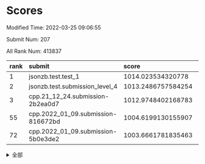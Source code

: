 # Scores

Modified Time: 2022-03-25 09:06:55

Submit Num: 207

All Rank Num: 413837

| rank |               submit               |       score        |       sigma        | pk_num |
| :--- | :--------------------------------- | :----------------- | :----------------- | :----- |
| 1    | jsonzb.test.test_1                 | 1014.023534320778  | 0.8326893073968397 | 8000   |
| 2    | jsonzb.test.submission_level_4     | 1013.2486757584254 | 0.7997269774030877 | 7997   |
| 3    | cpp.21_12_24.submission-2b2ea0d7   | 1012.9748402168783 | 0.7842814181976063 | 7999   |
| 55   | cpp.2022_01_09.submission-816672bd | 1004.6199130155907 | 0.7338516176555732 | 7996   |
| 72   | cpp.2022_01_09.submission-5b0e3de2 | 1003.6661781835463 | 0.714835243666244  | 8004   |


<details>
<summary>全部</summary>

| rank |                 submit                 |       score        |       sigma        | pk_num |
| :--- | :------------------------------------- | :----------------- | :----------------- | :----- |
| 1    | jsonzb.test.test_1                     | 1014.023534320778  | 0.8326893073968397 | 8000   |
| 2    | jsonzb.test.submission_level_4         | 1013.2486757584254 | 0.7997269774030877 | 7997   |
| 3    | cpp.21_12_24.submission-2b2ea0d7       | 1012.9748402168783 | 0.7842814181976063 | 7999   |
| 4    | gobigger.level_3.submission_level_3_22 | 1011.3982385497134 | 0.7624979890043747 | 7991   |
| 5    | gobigger.level_3.submission_level_3_11 | 1011.1826491369384 | 0.7666608918481601 | 7998   |
| 6    | gobigger.level_3.submission_level_3_32 | 1011.1582295463072 | 0.7798944364519503 | 7998   |
| 7    | gobigger.level_3.submission_level_3_49 | 1011.1029051802252 | 0.7566334902982806 | 7996   |
| 8    | gobigger.level_3.submission_level_3_27 | 1010.828762725215  | 0.7699051326814303 | 8001   |
| 9    | gobigger.level_3.submission_level_3_23 | 1010.8169695620369 | 0.7790349324995343 | 8001   |
| 10   | gobigger.level_3.submission_level_3_34 | 1010.773358393233  | 0.7522433745019202 | 7996   |
| 11   | gobigger.level_3.submission_level_3_30 | 1010.7665078118505 | 0.7735872432611541 | 7998   |
| 12   | gobigger.level_3.submission_level_3_25 | 1010.7212867237434 | 0.7580434747500956 | 7995   |
| 13   | gobigger.level_3.submission_level_3_40 | 1010.6722417936633 | 0.7553588358554169 | 7998   |
| 14   | gobigger.level_3.submission_level_3_10 | 1010.5349548613299 | 0.7449084664716283 | 8000   |
| 15   | gobigger.level_3.submission_level_3_45 | 1010.5086872904517 | 0.7605139715129502 | 7992   |
| 16   | gobigger.level_3.submission_level_3_15 | 1010.428596751773  | 0.7632873973091698 | 7991   |
| 17   | gobigger.level_3.submission_level_3_3  | 1010.3678083842055 | 0.7770794116486546 | 7994   |
| 18   | gobigger.level_3.submission_level_3_4  | 1010.3168973028296 | 0.7694261789270498 | 7998   |
| 19   | gobigger.level_3.submission_level_3_5  | 1010.2869186348977 | 0.7538830817544706 | 7999   |
| 20   | gobigger.level_3.submission_level_3_13 | 1010.1932586840662 | 0.7468470259325011 | 7999   |
| 21   | gobigger.level_3.submission_level_3_36 | 1010.1500189653544 | 0.7748976972910692 | 7994   |
| 22   | gobigger.level_3.submission_level_3_21 | 1010.1270137566153 | 0.7593204740602927 | 7994   |
| 23   | gobigger.level_3.submission_level_3_26 | 1010.1133973412793 | 0.7399756417393295 | 7995   |
| 24   | gobigger.level_3.submission_level_3_28 | 1009.9815362939295 | 0.761993301347049  | 7998   |
| 25   | gobigger.level_3.submission_level_3_7  | 1009.9351505448965 | 0.7577023815205051 | 8004   |
| 26   | gobigger.level_3.submission_level_3_39 | 1009.8973332406388 | 0.7532400815056368 | 7994   |
| 27   | gobigger.level_3.submission_level_3_43 | 1009.891462610878  | 0.7534805187515208 | 8002   |
| 28   | gobigger.level_3.submission_level_3_18 | 1009.8472752667499 | 0.7616848581368795 | 7997   |
| 29   | gobigger.level_3.submission_level_3_16 | 1009.7919491357793 | 0.7589228283421093 | 7997   |
| 30   | gobigger.level_3.submission_level_3_8  | 1009.7602116299704 | 0.7573206062611144 | 7999   |
| 31   | gobigger.level_3.submission_level_3_46 | 1009.7370696669828 | 0.7582055451577507 | 7999   |
| 32   | gobigger.level_3.submission_level_3_24 | 1009.6848636268561 | 0.7438049888086913 | 7996   |
| 33   | gobigger.level_3.submission_level_3_35 | 1009.5715982025281 | 0.769822653049721  | 7995   |
| 34   | gobigger.level_3.submission_level_3_37 | 1009.5618274619748 | 0.7759257895765213 | 7993   |
| 35   | gobigger.level_3.submission_level_3_44 | 1009.5065309493377 | 0.7777576783958047 | 7998   |
| 36   | gobigger.level_3.submission_level_3_47 | 1009.4613905645971 | 0.7666557149724811 | 7999   |
| 37   | gobigger.level_3.submission_level_3_9  | 1009.456003955763  | 0.7304179861892452 | 7995   |
| 38   | gobigger.level_3.submission_level_3_6  | 1009.2858100714234 | 0.7310044509375587 | 7996   |
| 39   | gobigger.level_3.submission_level_3_12 | 1009.2702428602112 | 0.7315001245541874 | 8002   |
| 40   | gobigger.level_3.submission_level_3_19 | 1009.2289879420018 | 0.7558410651498194 | 7994   |
| 41   | gobigger.level_3.submission_level_3_14 | 1009.2256467442705 | 0.7527286476466148 | 7996   |
| 42   | gobigger.level_3.submission_level_3_1  | 1009.2113842846734 | 0.773856814490109  | 7996   |
| 43   | gobigger.level_3.submission_level_3_29 | 1009.0823488337768 | 0.7483807254418813 | 7993   |
| 44   | gobigger.level_3.submission_level_3_42 | 1009.0049598406152 | 0.7427027783144425 | 7998   |
| 45   | gobigger.level_3.submission_level_3_2  | 1008.8816229343096 | 0.7470613592639417 | 8000   |
| 46   | gobigger.level_3.submission_level_3_20 | 1008.8365700570387 | 0.7511789086436691 | 7997   |
| 47   | gobigger.level_3.submission_level_3_41 | 1008.8233520754045 | 0.7460876462851084 | 7997   |
| 48   | gobigger.level_3.submission_level_3_48 | 1008.6156715699746 | 0.7356749704789909 | 7999   |
| 49   | gobigger.level_3.submission_level_3_33 | 1008.6034274340099 | 0.74917017696116   | 7998   |
| 50   | gobigger.level_3.submission_level_3_31 | 1008.3688881803931 | 0.7464873017301301 | 8001   |
| 51   | gobigger.level_3.submission_level_3_17 | 1008.326967418877  | 0.7373158506514366 | 7998   |
| 52   | gobigger.level_3.submission_level_3_0  | 1007.9600684130043 | 0.7427005406488747 | 8001   |
| 53   | gobigger.level_3.submission_level_3_38 | 1007.5454082863062 | 0.7266246540476419 | 7998   |
| 54   | gobigger.level_1.submission_level_1_39 | 1004.743189166839  | 0.7395019911628937 | 7999   |
| 55   | cpp.2022_01_09.submission-816672bd     | 1004.6199130155907 | 0.7338516176555732 | 7996   |
| 56   | gobigger.level_1.submission_level_1_28 | 1004.5445213507121 | 0.7220508367394877 | 7995   |
| 57   | gobigger.level_1.submission_level_1_36 | 1004.4195810994722 | 0.7317891366576146 | 8004   |
| 58   | gobigger.level_1.submission_level_1_0  | 1004.412682794512  | 0.7168062767788353 | 7998   |
| 59   | gobigger.level_1.submission_level_1_14 | 1004.379842197081  | 0.727450172277617  | 7999   |
| 60   | gobigger.level_1.submission_level_1_8  | 1004.3694806598045 | 0.7223933766590614 | 8001   |
| 61   | gobigger.level_1.submission_level_1_12 | 1004.2823747452238 | 0.7151805410369787 | 7998   |
| 62   | gobigger.level_1.submission_level_1_23 | 1004.2686433768214 | 0.7176642622481584 | 7999   |
| 63   | gobigger.level_1.submission_level_1_47 | 1004.2058687990389 | 0.7131454323194002 | 8002   |
| 64   | gobigger.level_1.submission_level_1_2  | 1004.0343647881759 | 0.7009772598372046 | 7996   |
| 65   | gobigger.level_1.submission_level_1_6  | 1004.0320305653671 | 0.7124306367695835 | 7996   |
| 66   | gobigger.level_1.submission_level_1_19 | 1004.0292230420171 | 0.710751971483932  | 7997   |
| 67   | gobigger.level_1.submission_level_1_49 | 1003.9106334552608 | 0.7115353338224023 | 7998   |
| 68   | gobigger.level_1.submission_level_1_16 | 1003.8860708509699 | 0.7179736504892898 | 7998   |
| 69   | gobigger.level_1.submission_level_1_10 | 1003.8249213046626 | 0.7224609116959121 | 7993   |
| 70   | gobigger.level_1.submission_level_1_7  | 1003.7691974280096 | 0.7126045410007232 | 7998   |
| 71   | gobigger.level_1.submission_level_1_15 | 1003.6677775074252 | 0.725003151633433  | 7993   |
| 72   | cpp.2022_01_09.submission-5b0e3de2     | 1003.6661781835463 | 0.714835243666244  | 8004   |
| 73   | gobigger.level_1.submission_level_1_44 | 1003.5907272136674 | 0.7137839998413971 | 7994   |
| 74   | gobigger.level_1.submission_level_1_9  | 1003.581843335763  | 0.7077385707880021 | 8000   |
| 75   | gobigger.level_1.submission_level_1_29 | 1003.5655053162219 | 0.702327269614845  | 8001   |
| 76   | gobigger.level_1.submission_level_1_45 | 1003.5145095992139 | 0.7142983370384797 | 7998   |
| 77   | gobigger.level_1.submission_level_1_34 | 1003.4843210481963 | 0.7093310493719854 | 7995   |
| 78   | gobigger.level_1.submission_level_1_46 | 1003.396681331614  | 0.7213070975084478 | 7998   |
| 79   | gobigger.level_1.submission_level_1_41 | 1003.2588389054422 | 0.7114116792323669 | 7994   |
| 80   | gobigger.level_1.submission_level_1_26 | 1003.2433627852628 | 0.7204996297412616 | 7997   |
| 81   | gobigger.level_1.submission_level_1_13 | 1003.2389494700953 | 0.7071288042765265 | 7991   |
| 82   | gobigger.level_1.submission_level_1_27 | 1003.2380850687722 | 0.7089784920665941 | 8004   |
| 83   | gobigger.level_1.submission_level_1_4  | 1003.2049956510543 | 0.708452430554122  | 7998   |
| 84   | gobigger.level_1.submission_level_1_35 | 1003.190886478586  | 0.7140706095214917 | 7999   |
| 85   | gobigger.level_1.submission_level_1_25 | 1003.1100286293915 | 0.7048036840917111 | 8000   |
| 86   | gobigger.level_1.submission_level_1_1  | 1003.0474732149739 | 0.7120507467678869 | 7998   |
| 87   | gobigger.level_1.submission_level_1_24 | 1002.9909529918638 | 0.7141420697316336 | 7998   |
| 88   | gobigger.level_1.submission_level_1_37 | 1002.9851618042218 | 0.7111570404349765 | 7993   |
| 89   | gobigger.level_1.submission_level_1_38 | 1002.9700930944252 | 0.7021682799572081 | 7995   |
| 90   | gobigger.level_1.submission_level_1_21 | 1002.96374870507   | 0.7087826909319362 | 7996   |
| 91   | gobigger.level_1.submission_level_1_30 | 1002.9493018711239 | 0.7185950114198528 | 8000   |
| 92   | gobigger.level_1.submission_level_1_3  | 1002.9300242328796 | 0.7179839042780239 | 7997   |
| 93   | gobigger.level_1.submission_level_1_42 | 1002.8667400045018 | 0.7228629254639332 | 8000   |
| 94   | gobigger.level_1.submission_level_1_31 | 1002.8532617383979 | 0.7117540939000307 | 7992   |
| 95   | gobigger.level_1.submission_level_1_32 | 1002.7098966264338 | 0.7190030004998447 | 7996   |
| 96   | gobigger.level_1.submission_level_1_5  | 1002.6855002396729 | 0.7058205854976319 | 7995   |
| 97   | gobigger.level_1.submission_level_1_20 | 1002.6618308972274 | 0.7106735979152817 | 7997   |
| 98   | gobigger.level_1.submission_level_1_22 | 1002.6316720242539 | 0.7233311213359748 | 7996   |
| 99   | gobigger.level_1.submission_level_1_18 | 1002.4636315428291 | 0.7128808026160435 | 7999   |
| 100  | gobigger.level_1.submission_level_1_48 | 1002.455351326667  | 0.7110697888983527 | 7999   |
| 101  | gobigger.level_1.submission_level_1_17 | 1002.4123504188443 | 0.7130060973721641 | 7998   |
| 102  | gobigger.level_1.submission_level_1_11 | 1002.3356870790305 | 0.7127314088886895 | 7993   |
| 103  | gobigger.level_1.submission_level_1_33 | 1002.140560297788  | 0.7107926692021955 | 7994   |
| 104  | gobigger.level_1.submission_level_1_40 | 1002.1169042428002 | 0.7121723100995725 | 7993   |
| 105  | gobigger.level_1.submission_level_1_43 | 1001.896866880875  | 0.7202748362244576 | 7996   |
| 106  | gobigger.random.submission_random_24   | 997.784522164797   | 0.7021471419199969 | 7995   |
| 107  | gobigger.random.submission_random_31   | 997.5459155377976  | 0.7068984034158519 | 7995   |
| 108  | gobigger.random.submission_random_30   | 997.5075774895254  | 0.7113559178858578 | 7995   |
| 109  | gobigger.random.submission_random_49   | 996.922726082873   | 0.715920177956049  | 7998   |
| 110  | gobigger.random.submission_random_35   | 996.868604953693   | 0.7144587087047335 | 7998   |
| 111  | gobigger.random.submission_random_8    | 996.6848397167614  | 0.7040592469093233 | 7999   |
| 112  | gobigger.random.submission_random_14   | 996.6836929637917  | 0.7198808603463609 | 7996   |
| 113  | gobigger.random.submission_random_45   | 996.6694023580759  | 0.7147055729077427 | 7998   |
| 114  | gobigger.random.submission_random_43   | 996.6609288977365  | 0.7000709442386455 | 7990   |
| 115  | gobigger.random.submission_random_21   | 996.6584368127084  | 0.7078432018849677 | 7997   |
| 116  | gobigger.random.submission_random_13   | 996.6531452197315  | 0.7061082007963493 | 7997   |
| 117  | gobigger.random.submission_random_2    | 996.6406294666123  | 0.7126921302469048 | 7995   |
| 118  | gobigger.random.submission_random_20   | 996.4895239524178  | 0.7160407914429278 | 7997   |
| 119  | gobigger.random.submission_random_40   | 996.4798452974088  | 0.7182455008597702 | 7998   |
| 120  | gobigger.random.submission_random_23   | 996.4287971156926  | 0.7087421423683793 | 7999   |
| 121  | gobigger.random.submission_random_41   | 996.4210388732099  | 0.7146652675260977 | 7994   |
| 122  | gobigger.random.submission_random_19   | 996.4204185000681  | 0.715197381911164  | 8002   |
| 123  | gobigger.random.submission_random_47   | 996.3848952402584  | 0.7165959622922115 | 7997   |
| 124  | gobigger.random.submission_random_5    | 996.365518930101   | 0.7063465819955579 | 7995   |
| 125  | gobigger.random.submission_random_11   | 996.324605177491   | 0.7103163260383412 | 7997   |
| 126  | gobigger.random.submission_random_7    | 996.1789998895428  | 0.7213231611977393 | 7997   |
| 127  | gobigger.random.submission_random_18   | 996.1738168244345  | 0.7063482350097784 | 8001   |
| 128  | gobigger.random.submission_random_46   | 996.1719330560361  | 0.7173268588947814 | 7997   |
| 129  | gobigger.random.submission_random_3    | 996.090147233745   | 0.6985202377604283 | 7994   |
| 130  | gobigger.random.submission_random_16   | 996.0786592730982  | 0.7155603122867009 | 7999   |
| 131  | gobigger.random.submission_random_12   | 996.044998361358   | 0.7080777657884967 | 7994   |
| 132  | gobigger.random.submission_random_29   | 996.0363935098123  | 0.7116433384444775 | 7993   |
| 133  | gobigger.random.submission_random_33   | 996.0319597674105  | 0.7053051515252761 | 7995   |
| 134  | gobigger.random.submission_random_4    | 996.0133890106839  | 0.7180428494547128 | 7998   |
| 135  | gobigger.random.submission_random_1    | 995.962682564835   | 0.708283281540707  | 7995   |
| 136  | gobigger.random.submission_random_42   | 995.8319155133739  | 0.7098656021208111 | 7998   |
| 137  | gobigger.random.submission_random_28   | 995.781582985869   | 0.7163600969608864 | 7996   |
| 138  | gobigger.random.submission_random_15   | 995.7419408335077  | 0.7088093432553748 | 7995   |
| 139  | gobigger.random.submission_random_48   | 995.686896344994   | 0.7026691983527583 | 7999   |
| 140  | gobigger.random.submission_random_27   | 995.676877982276   | 0.7147035722213441 | 7995   |
| 141  | gobigger.random.submission_random_39   | 995.6766887683992  | 0.7191414624743573 | 8002   |
| 142  | gobigger.random.submission_random_44   | 995.6638305157074  | 0.7207585406252993 | 7998   |
| 143  | gobigger.random.submission_random_38   | 995.4373175024127  | 0.7219624465015173 | 8000   |
| 144  | gobigger.random.submission_random_36   | 995.4272409103027  | 0.7246799687754968 | 7995   |
| 145  | gobigger.random.submission_random_17   | 995.4201391348183  | 0.71333119650299   | 7992   |
| 146  | gobigger.random.submission_random_10   | 995.4166695883631  | 0.7230888362102385 | 7998   |
| 147  | gobigger.random.submission_random_37   | 995.267795602357   | 0.7000799723113772 | 7998   |
| 148  | gobigger.random.submission_random_32   | 995.120770576472   | 0.7295632861718157 | 8000   |
| 149  | gobigger.random.submission_random_26   | 995.0507060623511  | 0.7192433116696392 | 7998   |
| 150  | gobigger.random.submission_random_0    | 994.8181645464933  | 0.7320705151664353 | 7995   |
| 151  | gobigger.random.submission_random_25   | 994.7064770450426  | 0.7254564889171351 | 7998   |
| 152  | gobigger.random.submission_random_22   | 994.661834366128   | 0.7034908835400893 | 7999   |
| 153  | gobigger.level_2.submission_level_2_6  | 994.4915757484563  | 0.7388899182878885 | 7998   |
| 154  | gobigger.random.submission_random_34   | 994.2820396140498  | 0.7227872616487789 | 7993   |
| 155  | gobigger.random.submission_random_9    | 994.2608832821877  | 0.7206624156357523 | 7998   |
| 156  | gobigger.random.submission_random_6    | 994.1851954191162  | 0.7196947078962324 | 7994   |
| 157  | gobigger.level_2.submission_level_2_22 | 994.1538954016543  | 0.7375658557699277 | 7998   |
| 158  | gobigger.level_2.submission_level_2_4  | 993.6380540088533  | 0.7240293866554437 | 7997   |
| 159  | gobigger.level_2.submission_level_2_21 | 993.4667225912854  | 0.7344152089248299 | 7995   |
| 160  | gobigger.level_2.submission_level_2_8  | 993.4234073164727  | 0.7329750709344021 | 7997   |
| 161  | gobigger.level_2.submission_level_2_41 | 993.3157142691782  | 0.7308581663543766 | 7998   |
| 162  | gobigger.level_2.submission_level_2_42 | 993.2540305882574  | 0.7547867358266849 | 7998   |
| 163  | gobigger.level_2.submission_level_2_48 | 993.2222001316482  | 0.7430302428829255 | 7997   |
| 164  | gobigger.level_2.submission_level_2_10 | 993.1895038838946  | 0.7377890616657562 | 7996   |
| 165  | gobigger.level_2.submission_level_2_30 | 993.0480176299671  | 0.7386687293990429 | 8000   |
| 166  | gobigger.level_2.submission_level_2_20 | 993.0287835758747  | 0.751228251629458  | 7995   |
| 167  | gobigger.level_2.submission_level_2_26 | 992.9545918415462  | 0.7440364943846108 | 7989   |
| 168  | gobigger.level_2.submission_level_2_47 | 992.8832867791963  | 0.7431356581979894 | 7994   |
| 169  | gobigger.level_2.submission_level_2_23 | 992.6773934871986  | 0.729107818848464  | 7997   |
| 170  | gobigger.level_2.submission_level_2_38 | 992.6168562209085  | 0.7387420831726478 | 7995   |
| 171  | gobigger.level_2.submission_level_2_45 | 992.5659204512369  | 0.7364723792884681 | 8000   |
| 172  | gobigger.level_2.submission_level_2_49 | 992.4990857824636  | 0.7408146915043976 | 7997   |
| 173  | gobigger.level_2.submission_level_2_31 | 992.4530211935487  | 0.7471478975423479 | 7997   |
| 174  | gobigger.level_2.submission_level_2_33 | 992.4203824061753  | 0.7432038231049595 | 7990   |
| 175  | gobigger.level_2.submission_level_2_32 | 992.41783362786    | 0.7326502765480878 | 7993   |
| 176  | gobigger.level_2.submission_level_2_24 | 992.3918834543736  | 0.7374035761738794 | 8000   |
| 177  | gobigger.level_2.submission_level_2_19 | 992.3483492761501  | 0.7464727970414263 | 7996   |
| 178  | gobigger.level_2.submission_level_2_2  | 992.2975145230452  | 0.7564941789934869 | 7990   |
| 179  | gobigger.level_2.submission_level_2_37 | 992.2782044273258  | 0.7368127814346584 | 7992   |
| 180  | gobigger.level_2.submission_level_2_36 | 992.2525429538654  | 0.7505428658654281 | 7995   |
| 181  | gobigger.level_2.submission_level_2_13 | 992.1438125173623  | 0.7361724755684239 | 8000   |
| 182  | gobigger.level_2.submission_level_2_1  | 992.1419213338439  | 0.7572738995870649 | 7998   |
| 183  | gobigger.level_2.submission_level_2_5  | 992.1201341881867  | 0.7273502196101266 | 7999   |
| 184  | gobigger.level_2.submission_level_2_9  | 992.0853804425187  | 0.7419892398496364 | 7998   |
| 185  | gobigger.level_2.submission_level_2_27 | 992.0237001330163  | 0.7610390274358232 | 7994   |
| 186  | gobigger.level_2.submission_level_2_29 | 991.9960083596292  | 0.7523322772981363 | 7997   |
| 187  | gobigger.level_2.submission_level_2_3  | 991.9712478840441  | 0.7488842585383408 | 8000   |
| 188  | gobigger.level_2.submission_level_2_28 | 991.9709420048363  | 0.7428165413267829 | 7993   |
| 189  | gobigger.level_2.submission_level_2_46 | 991.9535075088735  | 0.7612782617232988 | 8000   |
| 190  | gobigger.level_2.submission_level_2_18 | 991.94625907132    | 0.7536572824021552 | 7998   |
| 191  | gobigger.level_2.submission_level_2_39 | 991.9277720832893  | 0.7672378263962891 | 7995   |
| 192  | gobigger.level_2.submission_level_2_0  | 991.8393150575612  | 0.7545069142742514 | 7998   |
| 193  | gobigger.level_2.submission_level_2_35 | 991.8264850589001  | 0.7514931950250201 | 7993   |
| 194  | gobigger.level_2.submission_level_2_16 | 991.6447893678966  | 0.7387072890967536 | 8004   |
| 195  | gobigger.level_2.submission_level_2_44 | 991.518486766654   | 0.7677250466469195 | 8002   |
| 196  | gobigger.level_2.submission_level_2_17 | 991.5172215971215  | 0.7550398617264423 | 7996   |
| 197  | gobigger.level_2.submission_level_2_7  | 991.3984895076877  | 0.7911408800573753 | 7990   |
| 198  | gobigger.level_2.submission_level_2_40 | 991.3668037362161  | 0.7426599136674169 | 7994   |
| 199  | gobigger.level_2.submission_level_2_12 | 991.2892891757615  | 0.7678056930808637 | 7995   |
| 200  | gobigger.level_2.submission_level_2_14 | 991.1406682470863  | 0.7769170356241574 | 7998   |
| 201  | gobigger.level_2.submission_level_2_43 | 991.0588746697606  | 0.7427951844892136 | 7995   |
| 202  | gobigger.level_2.submission_level_2_15 | 991.0552308774254  | 0.7498027168288579 | 7991   |
| 203  | gobigger.level_2.submission_level_2_34 | 991.0498990541125  | 0.7566480254611647 | 7994   |
| 204  | gobigger.level_2.submission_level_2_25 | 990.9217171613993  | 0.7503924454994232 | 8000   |
| 205  | gobigger.level_2.submission_level_2_11 | 990.6722737069751  | 0.7569964851720186 | 7997   |
| 206  | gobigger.none.submission_none_0        | 979.7037488269781  | 1.235247138175771  | 7998   |
| 207  | gobigger.none.submission_none_1        | 975.764785366131   | 1.5338794344777593 | 7992   |

</details>